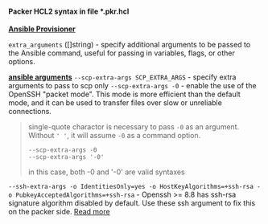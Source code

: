 #### Packer HCL2 syntax in file *.pkr.hcl

[**Ansible Provisioner**](https://developer.hashicorp.com/packer/plugins/provisioners/ansible/ansible) 

`extra_arguments` ([]string) - specify additional arguments to be passed to the Ansible command, useful for passing in variables, flags, or other options.

[**ansible arguments**](https://docs.ansible.com/ansible/latest/cli/ansible.html)
`--scp-extra-args SCP_EXTRA_ARGS` - specify extra arguments to pass to scp only
`--scp-extra-args -0` - enable the use of the OpenSSH "packet mode". This mode is more efficient than the default mode, and it can be used to transfer files over slow or unreliable connections.
>single-quote charactor is necessary to pass `-0` as an argument. Without `' '`, it will assume `-0` as a command option.
>```
>--scp-extra-args -0 
>--scp-extra-args '-0'
>```
>in this case, both -0 and '-0' are valid syntaxes


`--ssh-extra-args -o IdentitiesOnly=yes -o HostKeyAlgorithms=+ssh-rsa -o PubkeyAcceptedAlgorithms=+ssh-rsa` - Openssh >= 8.8 has ssh-rsa signature algorithm disabled by default. Use these ssh argument to fix this on the packer side. [Read more](https://github.com/hashicorp/packer-plugin-ansible/issues/140)